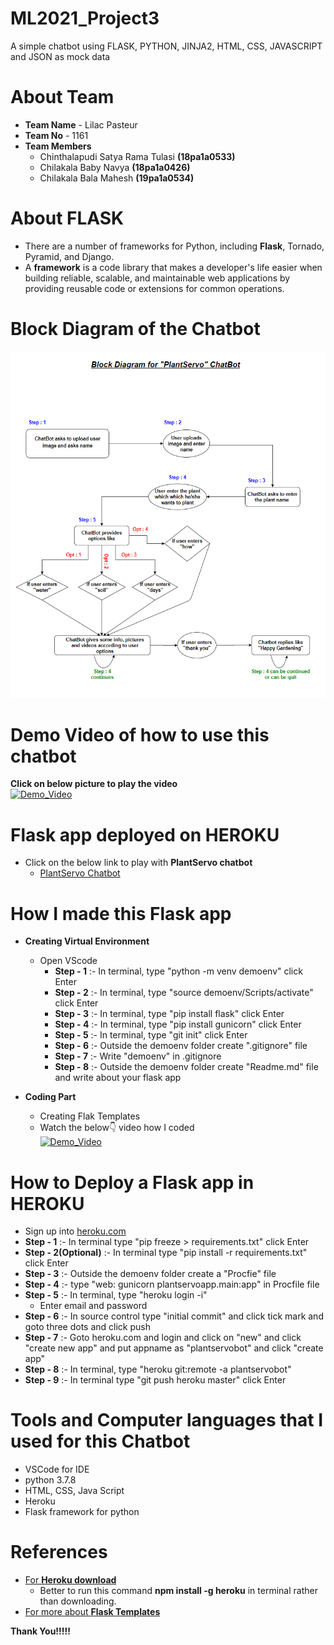 # ML2021_Project3
A simple chatbot using FLASK, PYTHON, JINJA2, HTML, CSS, JAVASCRIPT and JSON as mock data

# About Team
 - **Team Name** - Lilac Pasteur
 - **Team No** - 1161
 - **Team Members** 
    - Chinthalapudi Satya Rama Tulasi **(18pa1a0533)**
    - Chilakala Baby Navya **(18pa1a0426)**
    - Chilakala Bala Mahesh **(19pa1a0534)**
    
# About FLASK
- There are a number of frameworks for Python, including **Flask**, Tornado, Pyramid, and Django.
- A **framework** is a code library that makes a developer's life easier when building reliable, scalable, and maintainable web applications by providing reusable code or extensions for common operations.

# Block Diagram of the Chatbot
![](L8_chatbot_block_dig.png)

# Demo Video of how to use this chatbot
**Click on below picture to play the video**<br />
[![Demo_Video](https://img.youtube.com/vi/0rr1YXurPvA/0.jpg)](https://www.youtube.com/watch?v=0rr1YXurPvA)

# Flask app deployed on HEROKU

- Click on the below link to play with **PlantServo chatbot**
   - [PlantServo Chatbot](https://plantservobot.herokuapp.com/)
   
# How I made this Flask app 

- **Creating Virtual Environment**
  - Open VScode
    - **Step - 1** :- In terminal, type "python -m venv demoenv" click Enter
    - **Step - 2** :- In terminal, type "source demoenv/Scripts/activate" click Enter
    - **Step - 3** :- In terminal, type "pip install flask" click Enter  
    - **Step - 4** :- In terminal, type "pip install gunicorn" click Enter
    - **Step - 5** :- In terminal, type "git init" click Enter
    - **Step - 6** :- Outside the demoenv folder create ".gitignore" file
    - **Step - 7** :- Write "demoenv" in .gitignore
    - **Step - 8** :- Outside the demoenv folder create "Readme.md" file and write about your flask app
    
- **Coding Part**
  - Creating Flak Templates
  - Watch the below👇 video how I coded<br />
    [![Demo_Video](https://img.youtube.com/vi/tplSUg7bZhI/0.jpg)](https://www.youtube.com/watch?v=tplSUg7bZhI)
    
# How to Deploy a Flask app in HEROKU

 - Sign up into [heroku.com](https://herokuapp.com)
 - **Step - 1** :- In terminal type "pip freeze > requirements.txt" click Enter
 - **Step - 2(Optional)** :- In terminal type "pip install -r requirements.txt" click Enter
 - **Step - 3** :- Outside the demoenv folder create a "Procfie" file 
 - **Step - 4** :- type "web: gunicorn plantservoapp.main:app" in Procfile file
 - **Step - 5** :- In terminal, type "heroku login -i"
   - Enter email and password
 - **Step - 6** :- In source control type "initial commit" and click tick mark and goto three dots and click push
 - **Step - 7** :- Goto heroku.com and login and click on "new" and click "create new app" and put appname as "plantservobot" and click "create app"
 - **Step - 8** :- In terminal, type  "heroku git:remote -a plantservobot"
 - **Step - 9** :- In terminal type "git push heroku master" click Enter
 
 # Tools and Computer languages that I used for this Chatbot
- VSCode for IDE
- python 3.7.8
- HTML, CSS, Java Script
- Heroku
- Flask framework for python

# References
- [For **Heroku download**](https://devcenter.heroku.com/articles/heroku-cli)
  - Better to run this command **npm install -g heroku** in terminal rather than downloading.
- [For more about **Flask Templates**](https://flask.palletsprojects.com/en/1.1.x/tutorial/templates/)

**Thank You!!!!!**
 

     
   
